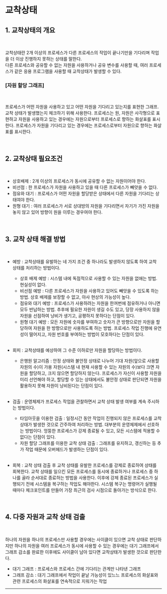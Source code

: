 # 교착상태

## 1. 교착상태의 개요
<br/>
  
  교착상태란 2개 이상의 프로세스가 다른 프로세스의 작업이 끝나기만을 기다리며 작업을 더 이상 진행하지 못하는 상태를 말한다.  
  다른 프로세스와 공유할 수 없는 자원을 사용하거나 공유 변수를 사용할 때, 여러 프로세스가 같은 응용 프로그램을 사용할 때 교착상태가 발생할 수 있다.

### [자원 할당 그래프]
<br/>

   프로세스가 어떤 자원을 사용하고 있고 어떤 자원을 기다리고 있는지를 표현한 그래프. 교착 상태가 발생했는지 체크하기 위해 사용한다. 
   프로세스는 원, 자원은 사각형으로 표현하고 자원을 사용하고 있는 경우에는 자원으로부터 프로세스로 향하는 화살표를 표시한다. 프로세스가 자원을 기다리고 있는 경우에는 프로세스로부터 자원으로 향하는 화살표를 표시한다. 

<br/>

## 2. 교착상태 필요조건
<br/>

  - 상호배제 : 2개 이상의 프로세스가 동시에 공유할 수 없는 자원이어야 한다.
  - 비선점 : 한 프로세스가 자원을 사용하고 있을 때 다른 프로세스가 빼앗을 수 없다.
  - 점유와 대기 : 프로세스가 어떤 자원을 할당받은 상태에서 다른 자원을 기다리는 상태여야 한다.
  - 원형 대기 : 여러 프로세스가 서로 상대방의 자원을 기다리면서 자기가 가진 자원을 놓지 않고 있어 방향이 원을 이루는 경우여야 한다.

<br/>

## 3. 교착 상태 해결 방법
<br/>
 
  - 예방 : 교착상태를 유발하는 네 가지 조건 중 하나라도 발생하지 않도록 하여 교착 상태를 처리하는 방법이다.
    - 상호 배제 예방 : 시스템 내에 독점적으로 사용할 수 있는 자원을 없애는 방법. 현실성이 없다.
    - 비선점 예방 : 다른 프로세스가 자원을 사용하고 있어도 빼앗을 수 있도록 하는 방법. 상호 배제를 보장할 수 없고, 아사 현상의 가능성이 높다.
    - 점유와 대기 예방 : 프로세스가 사용하려는 자원을 한꺼번에 점유하거나 아니면 모두 반납하는 방법. 추후에 필요한 자원이 생길 수도 있고, 당장 사용하지 않을 자원을 선점하여 낭비가 생기고, 공평하지 못하다는 단점이 있다.
    - 원형 대기 예방 : 모든 자원에 숫자를 부여하고 숫자가 큰 방향으로만 자원을 할당하여 자원을 한 방향으로만 사용하도록 하는 방법. 프로세스 작업 진행에 유연성이 떨어지고, 자원 번호를 부여하는 방법이 모호하다는 단점이 있다. 

    <br/>

  - 회피 : 교착상태를 예상하여 그 수준 이하로만 자원을 할당하는 방법이다. 
    - 은행원 알고리즘 : 안정 상태와 불안정 상태로 나누어 기대 자원(앞으로 사용할 자원의 수)이 가용 자원(시스템 내 현재 사용할 수 있는 자원의 수)보다 크면 자원을 할당하고, 크지 않으면 할당하지 않는다. 프로세스가 자신이 사용할 자원을 미리 선언해야 하고, 할당할 수 있는 상태에서도 불안정 상태로 판단되면 자원을 활용하지 못해 자원이 낭비된다는 단점이 있다.

    <br/>

  - 검출 : 운영체제가 프로세스 작업을 관찰하면서 교착 상태 발생 여부를 계속 주시하는 방법이다.
    - 타임아웃을 이용한 검출 : 일정시간 동안 작업이 진행되지 않은 프로세스를 교착 상태가 발생한 것으로 간주하여 처리하는 방법. 대부분의 운영체제에서 선호하는 방법이다. 엉뚱한 프로세스가 강제 종료될 수 있고, 모든 시스템에 적용할 수 없다는 단점이 있다. 
    - 자원 할당 그래프를 이용한 교착 상태 검출 : 그래프를 유지하고, 갱신하는 등 추가 작업 때문에 오버헤드가 발생하는 단점이 있다. 

    <br/>
  
   - 회복 : 교착 상태 검출 후 교착 상태를 유발한 프로세스를 강제로 종료하여 상태를 회복한다. 교착 상태를 일으킨 모든 프로세스를 동시에 종료하거나 프로세스 중 하나를 골라 순서대로 종료하는 방법을 사용한다. 이후에 강제 종료된 프로세스가 실행되기 전에 시스템을 복구하는 작업도 해야한다. 시스템 복구는 명령어가 실행될 때마다 체크포인트를 만들어 가장 최근의 검사 시점으로 돌아가는 방식으로 한다. 

<br/>

## 4. 다중 자원과 교착 상태 검출
<br/>

  하나의 자원을 하나의 프로세스만 사용할 경우에는 사이클이 있으면 교착 상태로 판단하지만 하나의 자원을 여러 프로세스가 동시에 사용할 수 있는 경우에는 대기 그래프에서 그래프 감소를 완료한 이후에도 사이클이 남아 있다면 교착상태가 발생한 것으로 판단한다. 

* 대기 그래프 : 프로세스와 프로세스 간에 기다리는 관계만 나타낸 그래프
* 그래프 감소 : 대기 그래프에서 작업이 끝날 가능성이 있느느 프로세스의 화살표와 관련 프로세스의 화살표를 연속적으로 지워가는 작업

---



  

